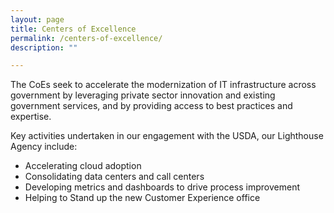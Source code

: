```yaml
---
layout: page
title: Centers of Excellence
permalink: /centers-of-excellence/
description: ""

---
```


<div class="deck">The CoEs seek to accelerate the modernization of IT infrastructure across government by leveraging private sector innovation and existing government services, and by providing access to best practices and expertise.</div>

Key activities undertaken in our engagement with the USDA, our Lighthouse Agency include:

- Accelerating cloud adoption
- Consolidating data centers and call centers
- Developing metrics and dashboards to drive process improvement
- Helping to Stand up the new Customer Experience office
